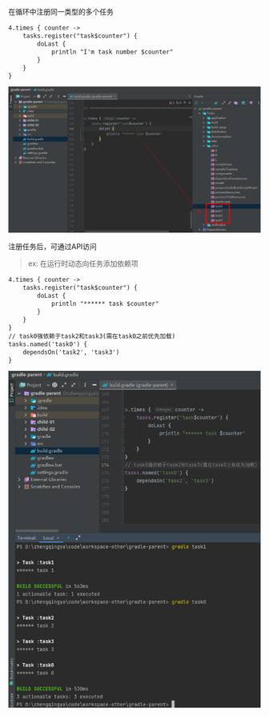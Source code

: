 在循环中注册同一类型的多个任务

```
4.times { counter ->
    tasks.register("task$counter") {
        doLast {
            println "I'm task number $counter"
        }
    }
}

```

![gradle-task-dynamic.png](images/gradle-task-dynamic.png)

注册任务后，可通过API访问

> ex: 在运行时动态向任务添加依赖项

```
4.times { counter ->
    tasks.register("task$counter") {
        doLast {
            println "****** task $counter"
        }
    }
}
// task0强依赖于task2和task3(需在task0之前优先加载)
tasks.named('task0') {
    dependsOn('task2', 'task3')
}
```

![gradle-task-dynamic-api.png](images/gradle-task-dynamic-api.png)